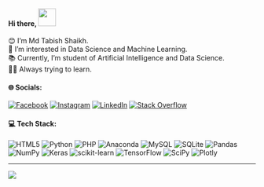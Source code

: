 <h4>Hi there, <img src="https://media.giphy.com/media/zJ3V6Ot51H8Y0/giphy.gif" width="36px"></h4>

😊 I’m Md Tabish Shaikh.<br>👀 I’m interested in Data Science and Machine Learning.<br>📚 Currently, I’m student of Artificial Intelligence and Data Science.<br>🐱‍💻 Always trying to learn.


#### 🌐 Socials:
[![Facebook](https://img.shields.io/badge/Facebook-%231877F2.svg?logo=Facebook&logoColor=white)](https://facebook.com/maybe7abish) [![Instagram](https://img.shields.io/badge/Instagram-%23E4405F.svg?logo=Instagram&logoColor=white)](https://instagram.com/maybe7abish) [![LinkedIn](https://img.shields.io/badge/LinkedIn-%230077B5.svg?logo=linkedin&logoColor=white)](https://linkedin.com/in/maybe7abish) [![Stack Overflow](https://img.shields.io/badge/-Stackoverflow-FE7A16?logo=stack-overflow&logoColor=white)](https://stackoverflow.com/users/19778199) 

#### 💻 Tech Stack:
![HTML5](https://img.shields.io/badge/html5-%23E34F26.svg?style=flat-square&logo=html5&logoColor=white) ![Python](https://img.shields.io/badge/python-3670A0?style=flat-square&logo=python&logoColor=ffdd54) ![PHP](https://img.shields.io/badge/php-%23777BB4.svg?style=flat-square&logo=php&logoColor=white) ![Anaconda](https://img.shields.io/badge/Anaconda-%2344A833.svg?style=flat-square&logo=anaconda&logoColor=white) ![MySQL](https://img.shields.io/badge/mysql-%2300f.svg?style=flat-square&logo=mysql&logoColor=white) ![SQLite](https://img.shields.io/badge/sqlite-%2307405e.svg?style=flat-square&logo=sqlite&logoColor=white) ![Pandas](https://img.shields.io/badge/pandas-%23150458.svg?style=flat-square&logo=pandas&logoColor=white) ![NumPy](https://img.shields.io/badge/numpy-%23013243.svg?style=flat-square&logo=numpy&logoColor=white) ![Keras](https://img.shields.io/badge/Keras-%23D00000.svg?style=flat-square&logo=Keras&logoColor=white) ![scikit-learn](https://img.shields.io/badge/scikit--learn-%23F7931E.svg?style=flat-square&logo=scikit-learn&logoColor=white) ![TensorFlow](https://img.shields.io/badge/TensorFlow-%23FF6F00.svg?style=flat-square&logo=TensorFlow&logoColor=white) ![SciPy](https://img.shields.io/badge/SciPy-%230C55A5.svg?style=flat-square&logo=scipy&logoColor=%white) ![Plotly](https://img.shields.io/badge/Plotly-%233F4F75.svg?style=flat-square&logo=plotly&logoColor=white)

<!--
## 📊 GitHub Stats:
![](https://github-readme-stats.vercel.app/api?username=shaikh-7abish&theme=dracula&hide_border=true&include_all_commits=false&count_private=true)<br/>
![](https://github-readme-streak-stats.herokuapp.com/?user=shaikh-7abish&theme=dracula&hide_border=true)<br/>
![](https://github-readme-stats.vercel.app/api/top-langs/?username=shaikh-7abish&theme=dracula&hide_border=true&include_all_commits=false&count_private=true&layout=compact)

## 🏆 GitHub Trophies
![](https://github-profile-trophy.vercel.app/?username=shaikh-7abish&theme=chalk&no-frame=true&no-bg=true&margin-w=4)
-->
---
[![](https://visitcount.itsvg.in/api?id=shaikh-7abish&icon=5&color=11)](https://visitcount.itsvg.in)

<!-- Proudly created with GPRM ( https://gprm.itsvg.in ) -->
